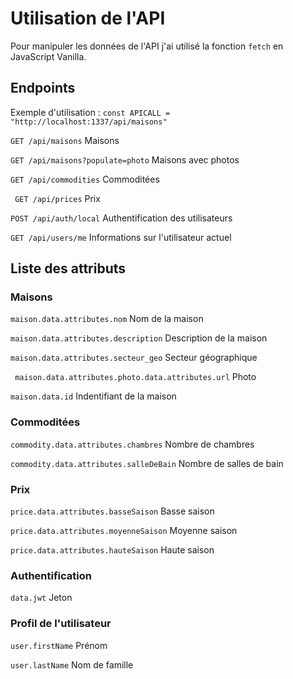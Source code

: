 # Utilisation de l'API

Pour manipuler les données de l'API j'ai utilisé la fonction ```fetch``` en JavaScript Vanilla.

## Endpoints

Exemple d'utilisation : ```const APICALL = "http://localhost:1337/api/maisons"```

```GET /api/maisons``` Maisons

```GET /api/maisons?populate=photo``` Maisons avec photos

```GET /api/commodities``` Commoditées

``` GET /api/prices``` Prix

```POST /api/auth/local``` Authentification des utilisateurs

```GET /api/users/me``` Informations sur l'utilisateur actuel

## Liste des attributs

### Maisons

```maison.data.attributes.nom``` Nom de la maison

```maison.data.attributes.description``` Description de la maison

```maison.data.attributes.secteur_geo``` Secteur géographique

``` maison.data.attributes.photo.data.attributes.url``` Photo

```maison.data.id``` Indentifiant de la maison

### Commoditées

```commodity.data.attributes.chambres``` Nombre de chambres

```commodity.data.attributes.salleDeBain``` Nombre de salles de bain

### Prix

```price.data.attributes.basseSaison``` Basse saison

```price.data.attributes.moyenneSaison``` Moyenne saison

```price.data.attributes.hauteSaison``` Haute saison

### Authentification

```data.jwt``` Jeton

### Profil de l'utilisateur

```user.firstName``` Prénom

```user.lastName``` Nom de famille